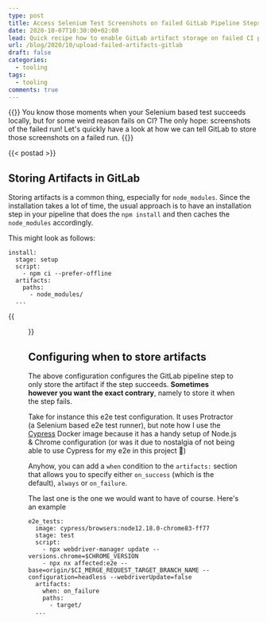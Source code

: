 ```yaml
---
type: post
title: Access Selenium Test Screenshots on failed GitLab Pipeline Steps
date: 2020-10-07T10:30:00+02:00
lead: Quick recipe how to enable GitLab artifact storage on failed CI pipeline steps
url: /blog/2020/10/upload-failed-artifacts-gitlab
draft: false
categories:
  - tooling
tags:
  - tooling
comments: true
---
```

{{<intro>}}
  You know those moments when your Selenium based test succeeds locally, but for some weird reason fails on CI? The only hope: screenshots of the failed run! Let's quickly have a look at how we can tell GitLab to store those screenshots on a failed run.
{{</intro>}}

<!--more-->

{{< postad >}}

## Storing Artifacts in GitLab

Storing artifacts is a common thing, especially for `node_modules`. Since the installation takes a lot of time, the usual approach is to have an installation step in your pipeline that does the `npm install` and then caches the `node_modules` accordingly.

This might look as follows:

```
install:
  stage: setup
  script:
    - npm ci --prefer-offline
  artifacts:
    paths:
      - node_modules/
  ...
```

{{<figure url="/blog/assets/imgs/download-gitlab-artifacts.png" size="medium" caption="Panel on the right hand side that allows to browse/download stored artifacts" >}}

## Configuring when to store artifacts

The above configuration configures the GitLab pipeline step to only store the artifact if the step succeeds. **Sometimes however you want the exact contrary**, namely to store it when the step fails.

Take for instance this e2e test configuration. It uses Protractor (a Selenium based e2e test runner), but note how I use the [Cypress](https://www.cypress.io/) Docker image because it has a handy setup of Node.js & Chrome configuration (or was it due to nostalgia of not being able to use Cypress for my e2e in this project :thinking:)

Anyhow, you can add a `when` condition to the `artifacts:` section that allows you to specify either `on_success` (which is the default), `always` or `on_failure`. 

The last one is the one we would want to have of course. Here's an example

```
e2e_tests:
  image: cypress/browsers:node12.18.0-chrome83-ff77
  stage: test
  script:
    - npx webdriver-manager update --versions.chrome=$CHROME_VERSION
    - npx nx affected:e2e --base=origin/$CI_MERGE_REQUEST_TARGET_BRANCH_NAME --configuration=headless --webdriverUpdate=false
  artifacts:
    when: on_failure
    paths:
      - target/
  ...
```